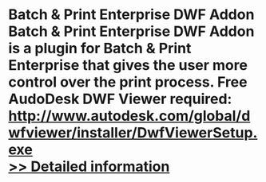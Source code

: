 # Batch & Print Enterprise DWF Addon<br />Batch & Print Enterprise DWF Addon is a plugin for Batch & Print Enterprise that gives the user more control over the print process. Free AudoDesk DWF Viewer required: http://www.autodesk.com/global/dwfviewer/installer/DwfViewerSetup.exe<br />[>> Detailed information](https://secure.shareit.com/shareit/product.html?productid=300634312&affiliateid=200057808)